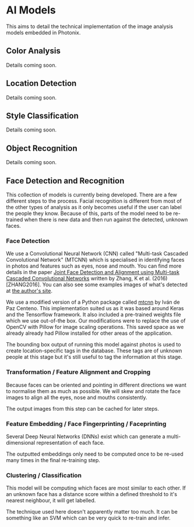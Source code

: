 # AI Models

This aims to detail the technical implementation of the image analysis models embedded in Photonix.

## Color Analysis

Details coming soon.

## Location Detection

Details coming soon.

## Style Classification

Details coming soon.

## Object Recognition

Details coming soon.

## Face Detection and Recognition

This collection of models is currently being developed. There are a few different steps to the process. Facial recognition is different from most of the other types of analysis as it only becomes useful if the user can label the people they know. Because of this, parts of the model need to be re-trained when there is new data and then run against the detected, unknown faces.

### Face Detection

We use a Convolutional Neural Network (CNN) called "Multi-task Cascaded Convolutional Network" (MTCNN) which is specialised in identifying faces in photos and features such as eyes, nose and mouth. You can find more details in the paper [Joint Face Detection and Alignment using Multi-task Cascaded Convolutional Networks](https://arxiv.org/pdf/1604.02878.pdf) written by Zhang, K et al. (2016) [ZHANG2016]. You can also see some examples images of what's detected at [the author's site](https://kpzhang93.github.io/SPL/index.html).

We use a modified version of a Python package called [mtcnn](https://github.com/ipazc/mtcnn) by Iván de Paz Centeno. This implementation suited us as it was based around Keras and the Tensorflow framework. It also included a pre-trained weights file which we use out-of-the box. Our modifications were to replace the use of OpenCV with Pillow for image scaling operations. This saved space as we already already had Pillow installed for other areas of the application.

The bounding box output of running this model against photos is used to create location-specific tags in the database. These tags are of unknown people at this stage but it's still useful to tag the information at this stage.

### Transformation / Feature Alignment and Cropping

Because faces can be oriented and pointing in different directions we want to normalise them as much as possible. We will skew and rotate the face images to align all the eyes, nose and mouths consistently.

The output images from this step can be cached for later steps.

### Feature Embedding / Face Fingerprinting / Faceprinting

Several Deep Neural Networks (DNNs) exist which can generate a multi-dimensional representation of each face.

The outputted embeddings only need to be computed once to be re-used many times in the final re-training step.

### Clustering / Classification

This model will be computing which faces are most similar to each other. If an unknown face has a distance score within a defined threshold to it's nearest neighbour, it will get labelled.

The technique used here doesn't apparently matter too much. It can be something like an SVM which can be very quick to re-train and infer.
